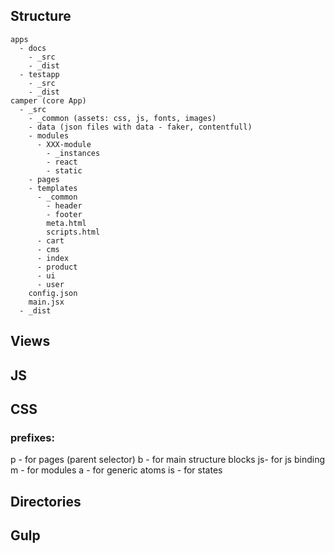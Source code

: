 ## Structure 

```
apps
  - docs
    - _src
    - _dist
  - testapp
    - _src
    - _dist
camper (core App)
  - _src
    - _common (assets: css, js, fonts, images) 
    - data (json files with data - faker, contentfull)
    - modules
      - XXX-module
        - _instances
        - react
        - static
    - pages
    - templates
      - _common
        - header
        - footer
        meta.html
        scripts.html
      - cart
      - cms
      - index
      - product
      - ui
      - user
    config.json
    main.jsx
  - _dist

```

## Views
## JS
## CSS

### prefixes:

p - for pages (parent selector)
b - for main structure blocks
js- for js binding
m - for modules
a - for generic atoms
is - for states

## Directories
## Gulp 

